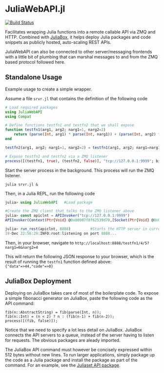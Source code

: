 # JuliaWebAPI.jl

[![Build Status](https://travis-ci.org/tanmaykm/JuliaWebAPI.jl.png)](https://travis-ci.org/tanmaykm/JuliaWebAPI.jl)

Facilitates wrapping Julia functions into a remote callable API via ZMQ and HTTP.
Combined with [JuliaBox](https://juliabox.org/), it helps deploy Julia packages and code snippets as publicly hosted, auto-scaling REST APIs.

JuliaWebAPI can also be connected to other server/messaging frontends with a little bit of plumbing that can marshal messages to and from the ZMQ based protocol followed here.

## Standalone Usage

Example usage to create a simple wrapper. 

Assume a file `srvr.jl` that contains the definition of the following code

```julia
# Load required packages
using JuliaWebAPI
using Compat

# Define functions testfn1 and testfn2 that we shall expose
function testfn1(arg1, arg2; narg1=1, narg2=2)
    return (parse(Int, arg1) * parse(Int, narg1)) + (parse(Int, arg2) * parse(Int, narg2))
end

testfn2(arg1, arg2; narg1=1, narg2=2) = testfn1(arg1, arg2; narg1=narg1, narg2=narg2)

# Expose testfn1 and testfn2 via a ZMQ listener
process([(testfn1, true), (testfn2, false)], "tcp://127.0.0.1:9999"; bind=true)
```

Start the server process in the background. This process will run the ZMQ listener.
````
julia srvr.jl &
````

Then, in a Julia REPL, run the following code
```julia
julia> using JuliaWebAPI   #Load package

#Create the ZMQ client that talks to the ZMQ listener above
julia> const apiclnt = APIInvoker("tcp://127.0.0.1:9999")
APIInvoker(Context(Ptr{Void} @0x00007f8f62539d70,[Socket(Ptr{Void} @0x00007f8f6366a800)]),Socket(Ptr{Void} @0x00007f8f6366a800))

julia> run_rest(apiclnt, 8888)         #Starts the HTTP server in current process
19-Dec 22:56:29:INFO:root:listening on port 8888...
```

Then, in your browser, navigate to `http://localhost:8888/testfn1/4/5?narg1=6&narg2=4`

This will return the following JSON response to your browser, which is the result of running the `testfn1` function defined above:
`{"data"=>44,"code"=>0}`


## JuliaBox Deployment

Deploying on JuliaBox takes care of most of the boilerplate code. To expose a simple fibonacci generator on JuliaBox, paste the following 
code as the API command:
````
fib(n::AbstractString) = fib(parse(Int, n));
fib(n::Int) = (n < 2) ? n : (fib(n-1) + fib(n-2));
process([(fib, false)]);
````

Notice that we need to specify a lot less detail on JuliaBox. JuliaBox connects the API servers to a queue, instead of the server having to listen 
for requests. The obvious packages are aleady imported.

The JuliaBox API command must however be concisely expressed within 512 bytes without new lines. To run larger applications, simply package up the 
code as a Julia package and install the package as part of the command. For an example, see the [Juliaset API package](https://github.com/tanmaykm/Juliaset.jl).
